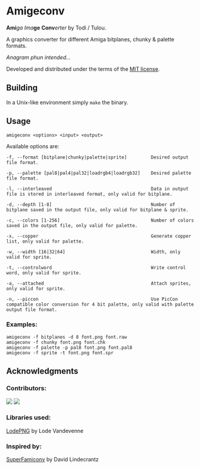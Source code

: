# Amigeconv
**Ami**_ga_ _Ima_**ge** **Conv**_erter_ by Todi / Tulou.

A graphics converter for different Amiga bitplanes, chunky & palette formats.

*Anagram phun intended...*

Developed and distributed under the terms of the [MIT license](./LICENSE).

## Building

In a Unix-like environment simply `make` the binary.

## Usage

	amigeconv <options> <input> <output>

Available options are:

	-f, --format [bitplane|chunky|palette|sprite]         Desired output file format.

	-p, --palette [pal8|pal4|pal32|loadrgb4|loadrgb32]    Desired palette file format.

	-l, --interleaved                                     Data in output file is stored in interleaved format, only valid for bitplane.

	-d, --depth [1-8]                                     Number of bitplane saved in the output file, only valid for bitplane & sprite.

	-c, --colors [1-256]                                  Number of colors saved in the output file, only valid for palette.

	-x, --copper                                          Generate copper list, only valid for palette.

	-w, --width [16|32|64]                                Width, only valid for sprite.

	-t, --controlword                                     Write control word, only valid for sprite.

	-a, --attached                                        Attach sprites, only valid for sprite.

	-n, --piccon                                          Use PicCon compatible color conversion for 4 bit palette, only valid with palette output file format.

### Examples:

	amigeconv -f bitplanes -d 8 font.png font.raw
	amigeconv -f chunky font.png font.chk
	amigeconv -f palette -p pal8 font.png font.pal8
	amigeconv -f sprite -t font.png font.spr

## Acknowledgments

### Contributors:

[![](https://github.com/tditlu.png?size=24)](https://github.com/tditlu)
[![](https://github.com/timfel.png?size=24)](https://github.com/timfel)

### Libraries used:

[LodePNG](http://lodev.org/lodepng/) by Lode Vandevenne

### Inspired by:

[SuperFamiconv](https://github.com/Optiroc/SuperFamiconv) by David Lindecrantz
